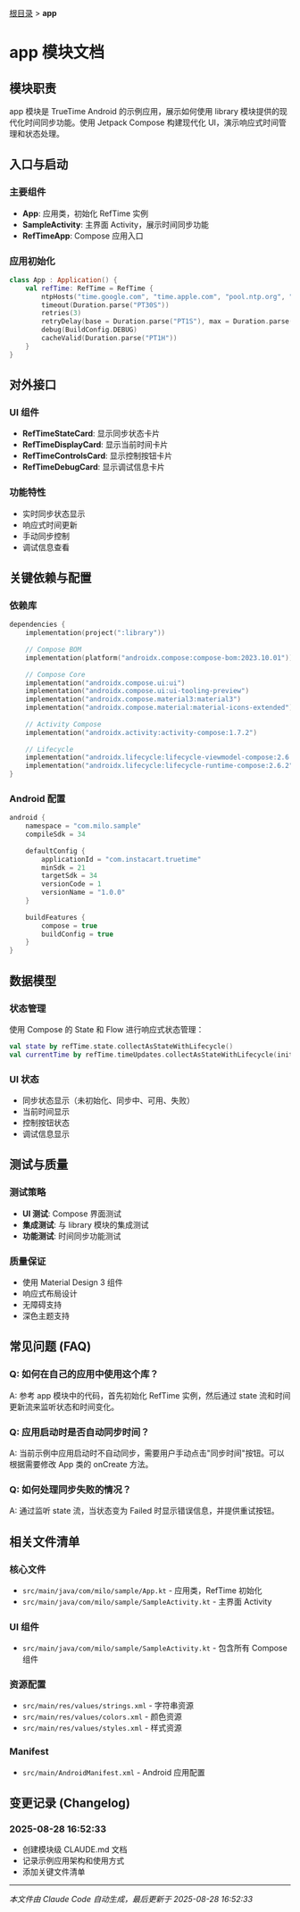 [根目录](../CLAUDE.md) > **app**

# app 模块文档

## 模块职责

app 模块是 TrueTime Android 的示例应用，展示如何使用 library 模块提供的现代化时间同步功能。使用 Jetpack Compose 构建现代化 UI，演示响应式时间管理和状态处理。

## 入口与启动

### 主要组件
- **App**: 应用类，初始化 RefTime 实例
- **SampleActivity**: 主界面 Activity，展示时间同步功能
- **RefTimeApp**: Compose 应用入口

### 应用初始化
```kotlin
class App : Application() {
    val refTime: RefTime = RefTime {
        ntpHosts("time.google.com", "time.apple.com", "pool.ntp.org", "time.cloudflare.com")
        timeout(Duration.parse("PT30S"))
        retries(3)
        retryDelay(base = Duration.parse("PT1S"), max = Duration.parse("PT30S"))
        debug(BuildConfig.DEBUG)
        cacheValid(Duration.parse("PT1H"))
    }
}
```

## 对外接口

### UI 组件
- **RefTimeStateCard**: 显示同步状态卡片
- **RefTimeDisplayCard**: 显示当前时间卡片
- **RefTimeControlsCard**: 显示控制按钮卡片
- **RefTimeDebugCard**: 显示调试信息卡片

### 功能特性
- 实时同步状态显示
- 响应式时间更新
- 手动同步控制
- 调试信息查看

## 关键依赖与配置

### 依赖库
```kotlin
dependencies {
    implementation(project(":library"))
    
    // Compose BOM
    implementation(platform("androidx.compose:compose-bom:2023.10.01"))
    
    // Compose Core
    implementation("androidx.compose.ui:ui")
    implementation("androidx.compose.ui:ui-tooling-preview")
    implementation("androidx.compose.material3:material3")
    implementation("androidx.compose.material:material-icons-extended")
    
    // Activity Compose
    implementation("androidx.activity:activity-compose:1.7.2")
    
    // Lifecycle
    implementation("androidx.lifecycle:lifecycle-viewmodel-compose:2.6.2")
    implementation("androidx.lifecycle:lifecycle-runtime-compose:2.6.2")
}
```

### Android 配置
```kotlin
android {
    namespace = "com.milo.sample"
    compileSdk = 34
    
    defaultConfig {
        applicationId = "com.instacart.truetime"
        minSdk = 21
        targetSdk = 34
        versionCode = 1
        versionName = "1.0.0"
    }
    
    buildFeatures {
        compose = true
        buildConfig = true
    }
}
```

## 数据模型

### 状态管理
使用 Compose 的 State 和 Flow 进行响应式状态管理：

```kotlin
val state by refTime.state.collectAsStateWithLifecycle()
val currentTime by refTime.timeUpdates.collectAsStateWithLifecycle(initialValue = null)
```

### UI 状态
- 同步状态显示（未初始化、同步中、可用、失败）
- 当前时间显示
- 控制按钮状态
- 调试信息显示

## 测试与质量

### 测试策略
- **UI 测试**: Compose 界面测试
- **集成测试**: 与 library 模块的集成测试
- **功能测试**: 时间同步功能测试

### 质量保证
- 使用 Material Design 3 组件
- 响应式布局设计
- 无障碍支持
- 深色主题支持

## 常见问题 (FAQ)

### Q: 如何在自己的应用中使用这个库？
A: 参考 app 模块中的代码，首先初始化 RefTime 实例，然后通过 state 流和时间更新流来监听状态和时间变化。

### Q: 应用启动时是否自动同步时间？
A: 当前示例中应用启动时不自动同步，需要用户手动点击"同步时间"按钮。可以根据需要修改 App 类的 onCreate 方法。

### Q: 如何处理同步失败的情况？
A: 通过监听 state 流，当状态变为 Failed 时显示错误信息，并提供重试按钮。

## 相关文件清单

### 核心文件
- `src/main/java/com/milo/sample/App.kt` - 应用类，RefTime 初始化
- `src/main/java/com/milo/sample/SampleActivity.kt` - 主界面 Activity

### UI 组件
- `src/main/java/com/milo/sample/SampleActivity.kt` - 包含所有 Compose 组件

### 资源配置
- `src/main/res/values/strings.xml` - 字符串资源
- `src/main/res/values/colors.xml` - 颜色资源
- `src/main/res/values/styles.xml` - 样式资源

### Manifest
- `src/main/AndroidManifest.xml` - Android 应用配置

## 变更记录 (Changelog)

### 2025-08-28 16:52:33
- 创建模块级 CLAUDE.md 文档
- 记录示例应用架构和使用方式
- 添加关键文件清单

---

*本文件由 Claude Code 自动生成，最后更新于 2025-08-28 16:52:33*